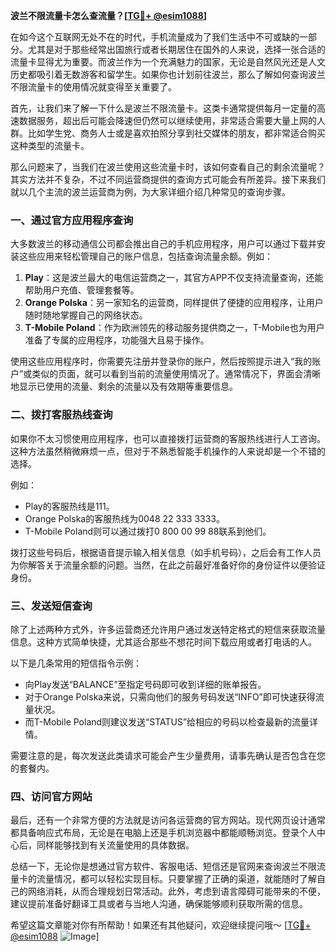 **波兰不限流量卡怎么查流量？[[TG💪+ @esim1088](https://t.me/s/esim1088)]**

在如今这个互联网无处不在的时代，手机流量成为了我们生活中不可或缺的一部分。尤其是对于那些经常出国旅行或者长期居住在国外的人来说，选择一张合适的流量卡显得尤为重要。而波兰作为一个充满魅力的国家，无论是自然风光还是人文历史都吸引着无数游客和留学生。如果你也计划前往波兰，那么了解如何查询波兰不限流量卡的使用情况就变得至关重要了。

首先，让我们来了解一下什么是波兰不限流量卡。这类卡通常提供每月一定量的高速数据服务，超出后可能会降速但仍然可以继续使用，非常适合需要大量上网的人群。比如学生党、商务人士或是喜欢拍照分享到社交媒体的朋友，都非常适合购买这种类型的流量卡。

那么问题来了，当我们在波兰使用这些流量卡时，该如何查看自己的剩余流量呢？其实方法并不复杂，不过不同运营商提供的查询方式可能会有所差异。接下来我们就以几个主流的波兰运营商为例，为大家详细介绍几种常见的查询步骤。

### 一、通过官方应用程序查询

大多数波兰的移动通信公司都会推出自己的手机应用程序，用户可以通过下载并安装这些应用来轻松管理自己的账户信息，包括查询流量余额。例如：

1. **Play**：这是波兰最大的电信运营商之一，其官方APP不仅支持流量查询，还能帮助用户充值、管理套餐等。
2. **Orange Polska**：另一家知名的运营商，同样提供了便捷的应用程序，让用户随时随地掌握自己的网络状态。
3. **T-Mobile Poland**：作为欧洲领先的移动服务提供商之一，T-Mobile也为用户准备了专属的应用程序，功能强大且易于操作。

使用这些应用程序时，你需要先注册并登录你的账户，然后按照提示进入“我的账户”或类似的页面，就可以看到当前的流量使用情况了。通常情况下，界面会清晰地显示已使用的流量、剩余的流量以及有效期等重要信息。

### 二、拨打客服热线查询

如果你不太习惯使用应用程序，也可以直接拨打运营商的客服热线进行人工咨询。这种方法虽然稍微麻烦一点，但对于不熟悉智能手机操作的人来说却是一个不错的选择。

例如：
- Play的客服热线是111。
- Orange Polska的客服热线为0048 22 333 3333。
- T-Mobile Poland则可以通过拨打0 800 00 99 88联系到他们。

拨打这些号码后，根据语音提示输入相关信息（如手机号码），之后会有工作人员为你解答关于流量余额的问题。当然，在此之前最好准备好你的身份证件以便验证身份。

### 三、发送短信查询

除了上述两种方式外，许多运营商还允许用户通过发送特定格式的短信来获取流量信息。这种方式简单快捷，尤其适合那些不想花时间下载应用或者打电话的人。

以下是几条常用的短信指令示例：
- 向Play发送“BALANCE”至指定号码即可收到详细的账单报告。
- 对于Orange Polska来说，只需向他们的服务号码发送“INFO”即可快速获得流量状况。
- 而T-Mobile Poland则建议发送“STATUS”给相应的号码以检查最新的流量详情。

需要注意的是，每次发送此类请求可能会产生少量费用，请事先确认是否包含在您的套餐内。

### 四、访问官方网站

最后，还有一个非常方便的方法就是访问各运营商的官方网站。现代网页设计通常都具备响应式布局，无论是在电脑上还是手机浏览器中都能顺畅浏览。登录个人中心后，同样能够找到有关流量使用的具体数据。

总结一下，无论你是想通过官方软件、客服电话、短信还是官网来查询波兰不限流量卡的流量情况，都可以轻松实现目标。只要掌握了正确的渠道，就能随时了解自己的网络消耗，从而合理规划日常活动。此外，考虑到语言障碍可能带来的不便，建议提前准备好翻译工具或者与当地人沟通，确保能够顺利获取所需的信息。

希望这篇文章能对你有所帮助！如果还有其他疑问，欢迎继续提问哦～ [[TG💪+ @esim1088](https://t.me/s/esim1088) ![Image](https://i.postimg.cc/4NQfJmqS/Snipaste-2025-05-13-00-14-12.png)]